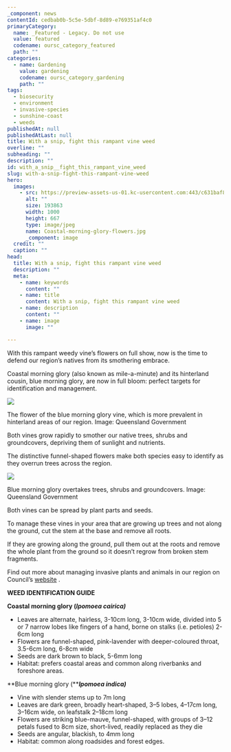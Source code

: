 ```yaml
---
_component: news
contentId: cedbab0b-5c5e-5dbf-8d89-e769351af4c0
primaryCategory:
  name: _Featured - Legacy. Do not use
  value: featured
  codename: oursc_category_featured
  path: ""
categories:
  - name: Gardening
    value: gardening
    codename: oursc_category_gardening
    path: ""
tags:
  - biosecurity
  - environment
  - invasive-species
  - sunshine-coast
  - weeds
publishedAt: null
publishedAtLast: null
title: With a snip, fight this rampant vine weed
overline: ""
subheading: ""
description: ""
id: with_a_snip__fight_this_rampant_vine_weed
slug: with-a-snip-fight-this-rampant-vine-weed
hero:
  images:
    - src: https://preview-assets-us-01.kc-usercontent.com:443/c631baf8-1b46-001f-580c-d0001b68b4a8/702e7ccf-931f-459e-931d-ffc94a0be7c4/Coastal-morning-glory-flowers.jpg
      alt: ""
      size: 193863
      width: 1000
      height: 667
      type: image/jpeg
      name: Coastal-morning-glory-flowers.jpg
      _component: image
  credit: ""
  caption: ""
head:
  title: With a snip, fight this rampant vine weed
  description: ""
  meta:
    - name: keywords
      content: ""
    - name: title
      content: With a snip, fight this rampant vine weed
    - name: description
      content: ""
    - name: image
      image: ""

---
```

With this rampant weedy vine’s flowers on full show, now is the time to defend our region’s natives from its smothering embrace.

Coastal morning glory (also known as mile-a-minute) and its hinterland cousin, blue morning glory, are now in full bloom: perfect targets for identification and management.

![](https://preview-assets-us-01.kc-usercontent.com:443/c631baf8-1b46-001f-580c-d0001b68b4a8/312854b3-9453-44eb-8660-64cb281d4c1c/Blue-Morning-Glory.jpg)

The flower of the blue morning glory vine, which is more prevalent in hinterland areas of our region. Image: Queensland Government

Both vines grow rapidly to smother our native trees, shrubs and groundcovers, depriving them of sunlight and nutrients.

The distinctive funnel-shaped flowers make both species easy to identify as they overrun trees across the region.

![](https://preview-assets-us-01.kc-usercontent.com:443/c631baf8-1b46-001f-580c-d0001b68b4a8/22e68161-34bd-4dc1-808c-1865bedfbc78/Blue-morning-glory-infestation.jpg)

Blue morning glory overtakes trees, shrubs and groundcovers. Image: Queensland Government

Both vines can be spread by plant parts and seeds.

To manage these vines in your area that are growing up trees and not along the ground, cut the stem at the base and remove all roots.

If they are growing along the ground, pull them out at the roots and remove the whole plant from the ground so it doesn’t regrow from broken stem fragments.

Find out more about managing invasive plants and animals in our region on Council’s [website](https://www.sunshinecoast.qld.gov.au/environment/education-resources-and-events/environment-resources-and-publications/pest-management-plant-and-animal/biosecurity-action)
.

**WEED IDENTIFICATION GUIDE**

**Coastal morning glory (*Ipomoea cairica)***

*   Leaves are alternate, hairless, 3-10cm long, 3-10cm wide, divided into 5 or 7 narrow lobes like fingers of a hand, borne on stalks (i.e. petioles) 2-6cm long
*   Flowers are funnel-shaped, pink-lavender with deeper-coloured throat, 3.5-6cm long, 6-8cm wide
*   Seeds are dark brown to black, 5-6mm long
*   Habitat: prefers coastal areas and common along riverbanks and foreshore areas.

**Blue morning glory (*****Ipomoea indica)***

*   Vine with slender stems up to 7m long
*   Leaves are dark green, broadly heart-shaped, 3–5 lobes, 4–17cm long, 3–16cm wide, on leafstalk 2–18cm long
*   Flowers are striking blue-mauve, funnel-shaped, with groups of 3–12 petals fused to 8cm size, short-lived, readily replaced as they die
*   Seeds are angular, blackish, to 4mm long
*   Habitat: common along roadsides and forest edges.
